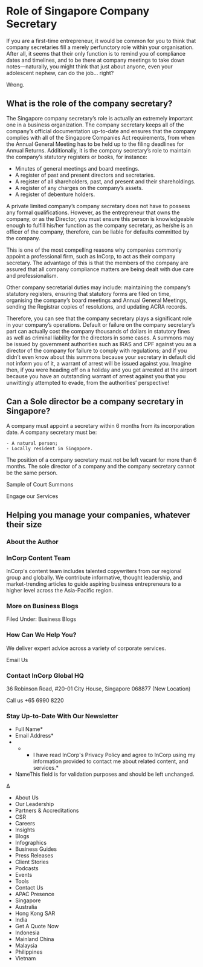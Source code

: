 # Role of Singapore Company Secretary

<!-- image -->

If you are a first-time entrepreneur, it would be common for you to think that company secretaries fill a merely perfunctory role within your organisation. After all, it seems that their only function is to remind you of compliance dates and timelines, and to be there at company meetings to take down notes—naturally, you might think that just about anyone, even your adolescent nephew, can do the job… right?

Wrong.

## What is the role of the company secretary?

The Singapore company secretary’s role is actually an extremely important one in a business organization. The company secretary keeps all of the company’s official documentation up-to-date and ensures that the company complies with all of the Singapore Companies Act requirements, from when the Annual General Meeting has to be held up to the filing deadlines for Annual Returns. Additionally, it is the company secretary’s role to maintain the company’s statutory registers or books, for instance:

- Minutes of general meetings and board meetings.
- A register of past and present directors and secretaries.
- A register of all shareholders, past, and present and their shareholdings.
- A register of any charges on the company’s assets.
- A register of debenture holders.

A private limited company’s company secretary does not have to possess any formal qualifications. However, as the entrepreneur that owns the company, or as the Director, you must ensure this person is knowledgeable enough to fulfill his/her function as the company secretary, as he/she is an officer of the company, therefore, can be liable for defaults committed by the company.

This is one of the most compelling reasons why companies commonly appoint a professional firm, such as InCorp, to act as their company secretary. The advantage of this is that the members of the company are assured that all company compliance matters are being dealt with due care and professionalism.

Other company secretarial duties may include: maintaining the company’s statutory registers, ensuring that statutory forms are filed on time, organising the company’s board meetings and Annual General Meetings, sending the Registrar copies of resolutions, and updating ACRA records.

Therefore, you can see that the company secretary plays a significant role in your company’s operations. Default or failure on the company secretary’s part can actually cost the company thousands of dollars in statutory fines as well as criminal liability for the directors in some cases. A summons may be issued by government authorities such as IRAS and CPF against you as a director of the company for failure to comply with regulations; and if you didn’t even know about this summons because your secretary in default did not inform you of it, a warrant of arrest will be issued against you. Imagine then, if you were heading off on a holiday and you get arrested at the airport because you have an outstanding warrant of arrest against you that you unwittingly attempted to evade, from the authorities’ perspective!

## Can a Sole director be a company secretary in Singapore?

A company must appoint a secretary within 6 months from its incorporation date. A company secretary must be:

    - A natural person;
    - Locally resident in Singapore.

The position of a company secretary must not be left vacant for more than 6 months. The sole director of a company and the company secretary cannot be the same person.

Sample of  Court Summons

Engage our Services

## Helping you manage your companies, whatever their size

### About the Author

<!-- image -->

### InCorp Content Team

InCorp's content team includes talented copywriters from our regional group and globally. We contribute informative, thought leadership, and market-trending articles to guide aspiring business entrepreneurs to a higher level across the Asia-Pacific region.

### More on Business Blogs

Filed Under: Business Blogs

### How Can We Help You?

We deliver expert advice across a variety of corporate services.

Email Us

### Contact InCorp Global HQ

36 Robinson Road, #20-01 City House, Singapore 068877 
(New Location)

Call us +65 6990 8220

### Stay Up-to-Date With Our Newsletter

- Full Name*
- Email Address*
- *
    - I have read InCorp's Privacy Policy and agree to InCorp using my information provided to contact me about related content, and services.*
- NameThis field is for validation purposes and should be left unchanged.

Δ

<!-- image -->

- About Us
- Our Leadership
- Partners &amp; Accreditations
- CSR
- Careers
- Insights
- Blogs
- Infographics
- Business Guides
- Press Releases
- Client Stories
- Podcasts
- Events
- Tools
- Contact Us
- APAC Presence
- Singapore
- Australia
- Hong Kong SAR
- India
- Get A Quote Now
- Indonesia
- Mainland China
- Malaysia
- Philippines
- Vietnam
